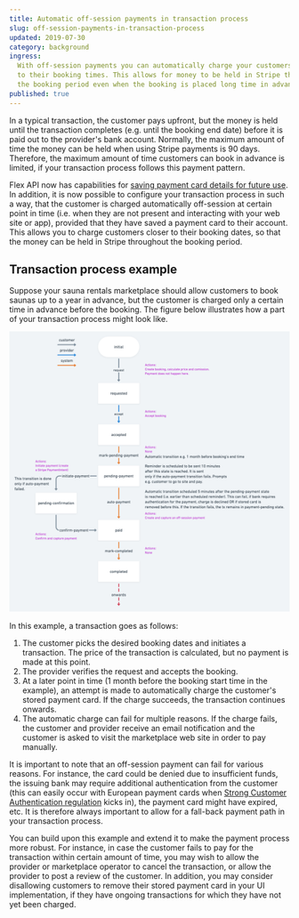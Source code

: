 ```yaml
---
title: Automatic off-session payments in transaction process
slug: off-session-payments-in-transaction-process
updated: 2019-07-30
category: background
ingress:
  With off-session payments you can automatically charge your customers closer
  to their booking times. This allows for money to be held in Stripe throughout
  the booking period even when the booking is placed long time in advance.
published: true
---
```


In a typical transaction, the customer pays upfront, but the money is held until
the transaction completes (e.g. until the booking end date) before it is paid
out to the provider's bank account. Normally, the maximum amount of time the
money can be held when using Stripe payments is 90 days. Therefore, the maximum
amount of time customers can book in advance is limited, if your transaction
process follows this payment pattern.

Flex API now has capabilities for [saving payment card details for future
use](https://www.sharetribe.com/api-reference/#stripe-customer). In addition, it
is now possible to configure your transaction process in such a way, that the
customer is charged automatically off-session at certain point in time (i.e.
when they are not present and interacting with your web site or app), provided
that they have saved a payment card to their account. This allows you to charge
customers closer to their booking dates, so that the money can be held in Stripe
throughout the booking period.

## Transaction process example

Suppose your sauna rentals marketplace should allow customers to book saunas up
to a year in advance, but the customer is charged only a certain time in advance
before the booking. The figure below illustrates how a part of your transaction
process might look like.

![Example transaction process with delayed payment](tx-delayed-payments.png 'Example transaction process with delayed payment')

In this example, a transaction goes as follows:

1. The customer picks the desired booking dates and initiates a transaction. The
   price of the transaction is calculated, but no payment is made at this point.
2. The provider verifies the request and accepts the booking.
3. At a later point in time (1 month before the booking start time in the
   example), an attempt is made to automatically charge the customer's stored
   payment card. If the charge succeeds, the transaction continues onwards.
4. The automatic charge can fail for multiple reasons.  If the charge fails, the
   customer and provider receive an email notification and the customer is asked
   to visit the marketplace web site in order to pay manually.

It is important to note that an off-session payment can fail for various
reasons. For instance, the card could be denied due to insufficient funds, the
issuing bank may require additional authentication from the customer (this can
easily occur with European payment cards when [Strong Customer Authentication
regulation](/background/strong-customer-authentication/) kicks in), the payment
card might have expired, etc. It is therefore always important to allow for a
fall-back payment path in your transaction process.

You can build upon this example and extend it to make the payment process more
robust. For instance, in case the customer fails to pay for the transaction
within certain amount of time, you may wish to allow the provider or marketplace
operator to cancel the transaction, or allow the provider to post a review of
the customer. In addition, you may consider disallowing customers to remove
their stored payment card in your UI implementation, if they have ongoing
transactions for which they have not yet been charged.
